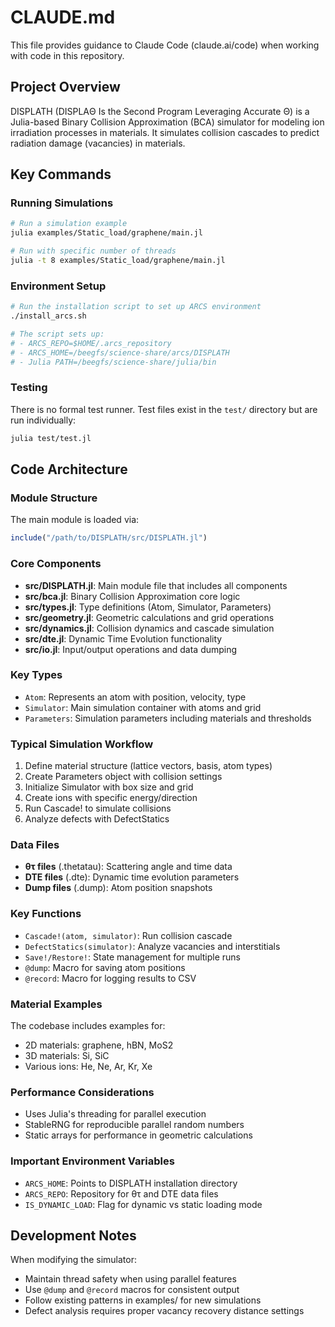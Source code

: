 # CLAUDE.md

This file provides guidance to Claude Code (claude.ai/code) when working with code in this repository.

## Project Overview

DISPLATH (DISPLAΘ Is the Second Program Leveraging Accurate Θ) is a Julia-based Binary Collision Approximation (BCA) simulator for modeling ion irradiation processes in materials. It simulates collision cascades to predict radiation damage (vacancies) in materials.

## Key Commands

### Running Simulations
```bash
# Run a simulation example
julia examples/Static_load/graphene/main.jl

# Run with specific number of threads
julia -t 8 examples/Static_load/graphene/main.jl
```

### Environment Setup
```bash
# Run the installation script to set up ARCS environment
./install_arcs.sh

# The script sets up:
# - ARCS_REPO=$HOME/.arcs_repository
# - ARCS_HOME=/beegfs/science-share/arcs/DISPLATH
# - Julia PATH=/beegfs/science-share/julia/bin
```

### Testing
There is no formal test runner. Test files exist in the `test/` directory but are run individually:
```bash
julia test/test.jl
```

## Code Architecture

### Module Structure
The main module is loaded via:
```julia
include("/path/to/DISPLATH/src/DISPLATH.jl")
```

### Core Components
- **src/DISPLATH.jl**: Main module file that includes all components
- **src/bca.jl**: Binary Collision Approximation core logic
- **src/types.jl**: Type definitions (Atom, Simulator, Parameters)
- **src/geometry.jl**: Geometric calculations and grid operations
- **src/dynamics.jl**: Collision dynamics and cascade simulation
- **src/dte.jl**: Dynamic Time Evolution functionality
- **src/io.jl**: Input/output operations and data dumping

### Key Types
- `Atom`: Represents an atom with position, velocity, type
- `Simulator`: Main simulation container with atoms and grid
- `Parameters`: Simulation parameters including materials and thresholds

### Typical Simulation Workflow
1. Define material structure (lattice vectors, basis, atom types)
2. Create Parameters object with collision settings
3. Initialize Simulator with box size and grid
4. Create ions with specific energy/direction
5. Run Cascade! to simulate collisions
6. Analyze defects with DefectStatics

### Data Files
- **θτ files** (.thetatau): Scattering angle and time data
- **DTE files** (.dte): Dynamic time evolution parameters
- **Dump files** (.dump): Atom position snapshots

### Key Functions
- `Cascade!(atom, simulator)`: Run collision cascade
- `DefectStatics(simulator)`: Analyze vacancies and interstitials
- `Save!/Restore!`: State management for multiple runs
- `@dump`: Macro for saving atom positions
- `@record`: Macro for logging results to CSV

### Material Examples
The codebase includes examples for:
- 2D materials: graphene, hBN, MoS2
- 3D materials: Si, SiC
- Various ions: He, Ne, Ar, Kr, Xe

### Performance Considerations
- Uses Julia's threading for parallel execution
- StableRNG for reproducible parallel random numbers
- Static arrays for performance in geometric calculations

### Important Environment Variables
- `ARCS_HOME`: Points to DISPLATH installation directory
- `ARCS_REPO`: Repository for θτ and DTE data files
- `IS_DYNAMIC_LOAD`: Flag for dynamic vs static loading mode

## Development Notes

When modifying the simulator:
- Maintain thread safety when using parallel features
- Use `@dump` and `@record` macros for consistent output
- Follow existing patterns in examples/ for new simulations
- Defect analysis requires proper vacancy recovery distance settings